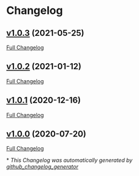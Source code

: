 # Changelog

## [v1.0.3](https://github.com/compwright/axios-retry-after/tree/v1.0.3) (2021-05-25)

[Full Changelog](https://github.com/compwright/axios-retry-after/compare/v1.0.2...v1.0.3)

## [v1.0.2](https://github.com/compwright/axios-retry-after/tree/v1.0.2) (2021-01-12)

[Full Changelog](https://github.com/compwright/axios-retry-after/compare/v1.0.1...v1.0.2)

## [v1.0.1](https://github.com/compwright/axios-retry-after/tree/v1.0.1) (2020-12-16)

[Full Changelog](https://github.com/compwright/axios-retry-after/compare/v1.0.0...v1.0.1)

## [v1.0.0](https://github.com/compwright/axios-retry-after/tree/v1.0.0) (2020-07-20)

[Full Changelog](https://github.com/compwright/axios-retry-after/compare/16cf408efe5f56e59abb0434e886e4c87da68215...v1.0.0)



\* *This Changelog was automatically generated by [github_changelog_generator](https://github.com/github-changelog-generator/github-changelog-generator)*

